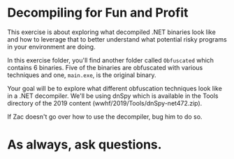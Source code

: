 # Decompiling for Fun and Profit

This exercise is about exploring what decompiled .NET binaries look
like and how to leverage that to better understand what potential risky
programs in your environment are doing.

In this exercise folder, you'll find another folder called `Obfuscated`
which contains 6 binaries. Five of the binaries are obfuscated with various
techniques and one, `main.exe`, is the original binary.

Your goal will be to explore what different obfuscation techniques look like
in a .NET decompiler. We'll be using dnSpy which is available in the Tools directory
of the 2019 content (wwhf/2019/Tools/dnSpy-net472.zip).

If Zac doesn't go over how to use the decompiler, bug him to do so.

# As always, ask questions.